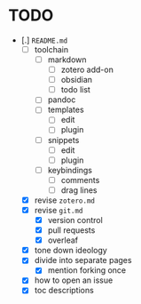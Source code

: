 # TODO

- [.] `README.md`
  - [ ] toolchain
    - [ ] markdown
      - [ ] zotero add-on
      - [ ] obsidian
      - [ ] todo list
    - [ ] pandoc
    - [ ] templates
      - [ ] edit
      - [ ] plugin
    - [ ] snippets
      - [ ] edit
      - [ ] plugin
    - [ ] keybindings
      - [ ] comments
      - [ ] drag lines
  - [x] revise `zotero.md`
  - [x] revise `git.md`
    - [x] version control
    - [x] pull requests
    - [x] overleaf
  - [x] tone down ideology
  - [x] divide into separate pages
    - [x] mention forking once
  - [x] how to open an issue
  - [x] toc descriptions

